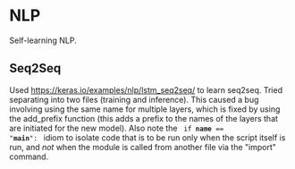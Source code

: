# NLP

Self-learning NLP.

## Seq2Seq

Used https://keras.io/examples/nlp/lstm_seq2seq/ to learn seq2seq. Tried separating into two files (training and inference). This caused a bug involving using the same name for multiple layers, which is fixed by using the add_prefix function (this adds a prefix to the names of the layers that are initiated for the new model). Also note the <code> if __name__ == "__main__": </code> idiom to isolate code that is to be run only when the script itself is run, and *not* when the module is called from another file via the "import" command.
